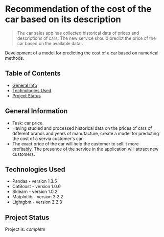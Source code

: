 # Recommendation of the cost of the car based on its description

> The car sales app has collected historical data of prices and descriptions of cars. The new service should predict the price of the car based on the available data..

Development of a model for predicting the cost of a car based on numerical methods.

## Table of Contents
* [General Info](#general-information)
* [Technologies Used](#technologies-used)
* [Project Status](#project-status)


## General Information
- Task: car price.
- Having studied and processed historical data on the prices of cars of different brands and years of manufacture, create a model for predicting the cost of a servia customer's car.
- The exact price of the car will help the customer to sell it more profitably. The presence of the service in the application will attract new customers.



## Technologies Used
- Pandas - version 1.3.5
- CatBoost - version 1.0.6
- Sklearn - version 1.0.2
- Matplotlib - version 3.2.2
- Lightgbm - version 2.2.3


## Project Status
Project is: _complete_ 
